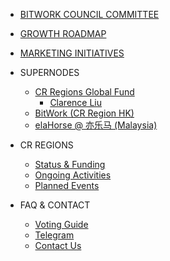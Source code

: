 

- [BITWORK COUNCIL COMMITTEE](/main/cr-council.md)
- [GROWTH ROADMAP](/main/roadmap.md)
- [MARKETING INITIATIVES](/main/marketing.md)

- SUPERNODES
    - [CR Regions Global Fund](/supernodes/cr-regions-fund.md)
        - [Clarence Liu](/supernodes/clarence.md)
    - [BitWork (CR Region HK)](/supernodes/bitwork.md)
    - [elaHorse @ 亦乐马 (Malaysia)](/supernodes/elaHorse.md)

- CR REGIONS
    - [Status & Funding](/regions/list/status.md)
    - [Ongoing Activities](/regions/ongoing.md)
    - [Planned Events](/regions/planning.md)

- FAQ & CONTACT
    - [Voting Guide](/main/voting-guide.md)
    - [Telegram](https://t.me/elastosbitwork)
    - [Contact Us](/main/contact.md)
